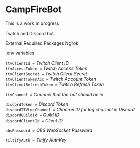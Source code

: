 # CampFireBot
This is a work in progress

Twitch and Discord bot.

External Required Packages
Ngrok

.env variables

`ttvClientId =` *Twitch Client ID*  
`ttvAccessToken =` *Twitch Access Token*  
`ttvClientSecret =` *Twitch Client Secret*  
`ttvClientTokenAcc =` *Twitch Account Token*  
`ttvClientRefreshToken =` *Twitch Refresh Token*  

`ttvChannel =` *Channel that the bot should be in*  

`discordToken =` *Discord Token*  
`discordTTVLogChannel =` *Channel ID for log channel in Discord*  
`discordGuildId =` *Guild ID*  
`discordClientId =` *Client ID*  

`obsPassword =` *OBS WebSocket Password*  

`tiltifyAuth =` *Tiltify AuthKey*
